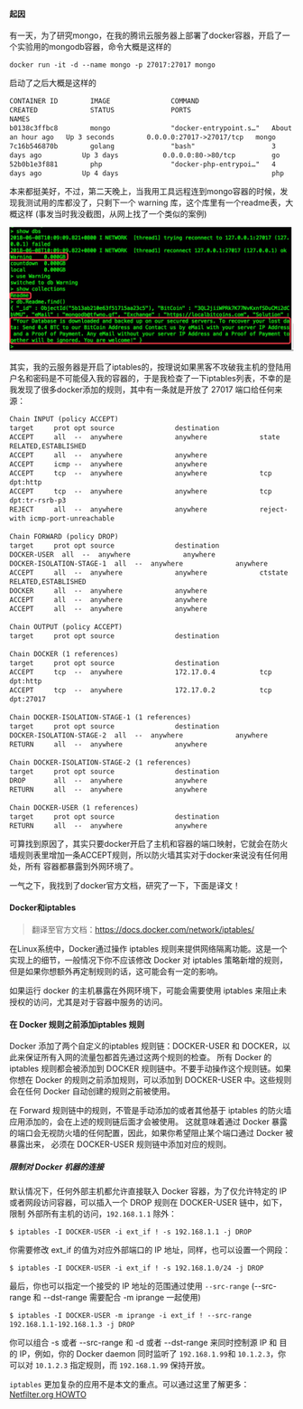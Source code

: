 #### 起因

有一天，为了研究mongo，在我的腾讯云服务器上部署了docker容器，开启了一个实验用的mongodb容器，命令大概是这样的

```shell
docker run -it -d --name mongo -p 27017:27017 mongo
```
启动了之后大概是这样的

```SHELL
CONTAINER ID        IMAGE               COMMAND                  CREATED             STATUS              PORTS                      NAMES
b0138c3ffbc8        mongo               "docker-entrypoint.s…"   About an hour ago   Up 3 seconds        0.0.0.0:27017->27017/tcp   mongo
7c16b546870b        golang              "bash"                   3 days ago          Up 3 days           0.0.0.0:80->80/tcp         go
52b0b1e3f881        php                 "docker-php-entrypoi…"   4 days ago          Up 4 days                                      php
```

本来都挺美好，不过，第二天晚上，当我用工具远程连到mongo容器的时候，发现我测试用的库都没了，只剩下一个 warning 库，这个库里有一个readme表，大概这样
(事发当时我没截图，从网上找了一个类似的案例)

![mongodb](/advance/mongodb.jpg)

其实，我的云服务器是开启了iptables的，按理说如果黑客不攻破我主机的登陆用户名和密码是不可能侵入我的容器的，于是我检查了一下iptables列表，不幸的是我发现了很多docker添加的规则，其中有一条就是开放了 27017 端口给任何来源：

```SHELL
Chain INPUT (policy ACCEPT)
target     prot opt source               destination
ACCEPT     all  --  anywhere             anywhere             state RELATED,ESTABLISHED
ACCEPT     all  --  anywhere             anywhere
ACCEPT     icmp --  anywhere             anywhere
ACCEPT     tcp  --  anywhere             anywhere             tcp dpt:http
ACCEPT     tcp  --  anywhere             anywhere             tcp dpt:tr-rsrb-p3
REJECT     all  --  anywhere             anywhere             reject-with icmp-port-unreachable

Chain FORWARD (policy DROP)
target     prot opt source               destination
DOCKER-USER  all  --  anywhere             anywhere
DOCKER-ISOLATION-STAGE-1  all  --  anywhere             anywhere
ACCEPT     all  --  anywhere             anywhere             ctstate RELATED,ESTABLISHED
DOCKER     all  --  anywhere             anywhere
ACCEPT     all  --  anywhere             anywhere
ACCEPT     all  --  anywhere             anywhere

Chain OUTPUT (policy ACCEPT)
target     prot opt source               destination

Chain DOCKER (1 references)
target     prot opt source               destination
ACCEPT     tcp  --  anywhere             172.17.0.4           tcp dpt:http
ACCEPT     tcp  --  anywhere             172.17.0.2           tcp dpt:27017

Chain DOCKER-ISOLATION-STAGE-1 (1 references)
target     prot opt source               destination
DOCKER-ISOLATION-STAGE-2  all  --  anywhere             anywhere
RETURN     all  --  anywhere             anywhere

Chain DOCKER-ISOLATION-STAGE-2 (1 references)
target     prot opt source               destination
DROP       all  --  anywhere             anywhere
RETURN     all  --  anywhere             anywhere

Chain DOCKER-USER (1 references)
target     prot opt source               destination
RETURN     all  --  anywhere             anywhere
```

可算找到原因了，其实只要docker开启了主机和容器的端口映射，它就会在防火墙规则表里增加一条ACCEPT规则，所以防火墙其实对于docker来说没有任何用处，所有
容器都暴露到外网环境了。

一气之下，我找到了docker官方文档，研究了一下，下面是译文！


#### Docker和iptables

> 翻译至官方文档：https://docs.docker.com/network/iptables/

在Linux系统中，Docker通过操作 iptables 规则来提供网络隔离功能。这是一个实现上的细节，一般情况下你不应该修改 Docker 对 iptables 策略新增的规则，
但是如果你想额外再定制规则的话，这可能会有一定的影响。

如果运行 docker 的主机暴露在外网环境下，可能会需要使用 iptables 来阻止未授权的访问，尤其是对于容器中服务的访问。

#### 在 Docker 规则之前添加iptables 规则

Docker 添加了两个自定义的iptables 规则链：DOCKER-USER 和 DOCKER，以此来保证所有入网的流量包都首先通过这两个规则的检查。
所有 Docker 的 iptables 规则都会被添加到 DOCKER 规则链中。不要手动操作这个规则链。如果你想在 Docker 的规则之前添加规则，可以添加到 DOCKER-USER
中。这些规则会在任何 Docker 自动创建的规则之前被使用。

在 Forward 规则链中的规则，不管是手动添加的或者其他基于 iptables 的防火墙应用添加的，会在上述的规则链后面才会被使用。
这就意味着通过 Docker 暴露的端口会无视防火墙的任何配置，因此，如果你希望阻止某个端口通过 Docker 被暴露出来，
必须在 DOCKER-USER 规则链中添加对应的规则。

##### 限制对 Docker 机器的连接

默认情况下，任何外部主机都允许直接联入 Docker 容器，为了仅允许特定的 IP 或者网段访问容器，可以插入一个 DROP 规则在 DOCKER-USER 链中，如下，限制
外部所有主机的访问，`192.168.1.1` 除外：

```SHELL
$ iptables -I DOCKER-USER -i ext_if ! -s 192.168.1.1 -j DROP

````
你需要修改 ext_if 的值为对应外部端口的 IP 地址，同样，也可以设置一个网段：

```SHELL
$ iptables -I DOCKER-USER -i ext_if ! -s 192.168.1.0/24 -j DROP

```

最后，你也可以指定一个接受的 IP 地址的范围通过使用 `--src-range` (--src-range 和 --dst-range 需要配合 -m iprange 一起使用)

```SHELL
$ iptables -I DOCKER-USER -m iprange -i ext_if ! --src-range 192.168.1.1-192.168.1.3 -j DROP

```

你可以组合 -s 或者 --src-range 和 -d 或者 --dst-range 来同时控制源 IP 和 目的 IP，例如，你的 Docker daemon 同时监听了 `192.168.1.99`和
`10.1.2.3`，你可以对 `10.1.2.3` 指定规则，而 `192.168.1.99` 保持开放。

`iptables` 更加复杂的应用不是本文的重点。可以通过这里了解更多：[ Netfilter.org HOWTO](https://www.netfilter.org/documentation/HOWTO/NAT-HOWTO.html)






